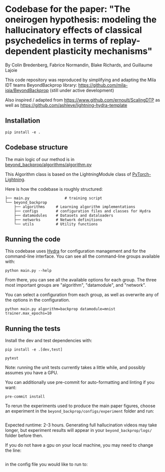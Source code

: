 # Codebase for the paper: "The oneirogen hypothesis: modeling the hallucinatory effects of classical psychedelics in terms of replay-dependent plasticity mechanisms"
By Colin Bredenberg, Fabrice Normandin, Blake Richards, and Guillaume Lajoie


This code repository was reproduced by simplifying and adapting the Mila IDT teams BeyondBackprop library: https://github.com/mila-iqia/BeyondBackprop (still under active development)

Also inspired / adapted from https://www.github.com/ernoult/ScalingDTP as well as https://github.com/ashleve/lightning-hydra-template

## Installation

```console
pip install -e .
```

## Codebase structure

The main logic of our method is in [beyond_backprop/algorithms/algorithm.py](beyond_backprop/algorithms/algorithm.py)

This Algorithm class is based on the LightningModule class of [PyTorch-Lightning](https://github.com/PyTorchLightning/pytorch-lightning).

Here is how the codebase is roughly structured:

```
├── main.py                # training script
└── beyond_backprop
    ├── algorithms     # Learning algorithm implementations
    ├── configs        # configuration files and classes for Hydra
    ├── datamodules    # Datasets and dataloaders
    ├── networks       # Network definitions
    └── utils          # Utility functions
```

## Running the code

This codebase uses [Hydra](https://hydra.cc/) for configuration management and for the command-line interface.
You can see all the command-line groups available with:

```console
python main.py --help
```

From there, you can see all the available options for each group.
The three most important groups are "algorithm", "datamodule", and "network".

You can select a configuration from each group, as well as overwrite any of the options in the
configuration.

```console
python main.py algorithm=backprop datamodule=mnist trainer.max_epochs=10
```

## Running the tests

Install the dev and test dependencies with:

```console
pip install -e .[dev,test]
```

```console
pytest
```

Note: running the unit tests currently takes a little while, and possibly assumes you have a GPU.

You can additionally use pre-commit for auto-formatting and linting if you want:

```console
pre-commit install
```

To rerun the experiments used to produce the main paper figures, choose an experiment in the ```beyond_backprop/configs/experiment``` folder and run:

``` python main.py experiment=[experiment_name]
```

Expected runtime: 2-3 hours. Generating full hallucination videos may take longer, but experiment results will appear in your ```beyond_backprop/logs/``` folder before then.

If you do not have a gpu on your local machine, you may need to change the line:

``` - override /trainer: default
```
in the config file you would like to run to:

``` - override /trainer: cpu
```
